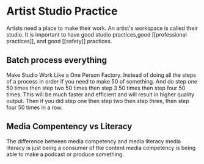 # Artist Studio Practice
Artists need a place to make their work. An artist's workspace is called their studio. It is important to have good studio practices,good [[professional practices]], and good [[safety]] practices. 

## Batch process everything 
Make Studio Work Like a One Person Factory. Instead of doing all the steps of a process in order if you need to make 50 of something. And do step one 50 times then step two 50 times then step 3 50 times then step four 50 times. This will be much faster and efficient and will result in higher quality output. Then if you did step one then step two then step three, then step four 50 times in a row.

## Media Compentency vs Literacy
The difference between media competency and media literacy media literacy is just being a consumer of the content media competency is being able to make a podcast or produce something.
